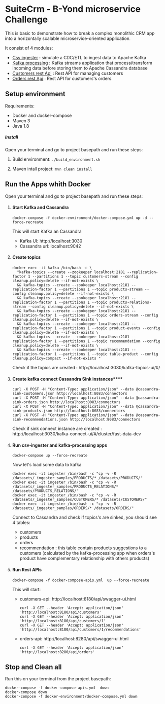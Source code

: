SuiteCrm - B-Yond microservice Challenge
===================
This is basic to demonstrate how to break a complex monolithic CRM app into a horizontally scalable microservice-oriented application.

It consist of 4 modules:
 - [Csv ingester](csv-ingester) : simulate a CDC/ETL to ingest data to Apache Kafka
 - [Kafka processing](kafka-processing) : Kafka streams application that process/transform incoming data before storing them to Apache Cassandra database
 - [Customers rest Api](customers-api) : Rest API for managing customers
 - [Orders rest Api](orders-api) : Rest API for customers's orders
 
Setup environment
-----------------------
Requirements:
- Docker and docker-compose
- Maven 3
- Java 1.8

##### Install
Open your terminal and go to project basepath and run these steps:

1. Build environment: `./build_environment.sh`

2. Maven intall project: `mvn clean install`

Run the Apps whith Docker
-----------------------
Open your terminal and go to project basepath and run these steps:

1) #### Start Kafka and Cassandra
   
   ```
   docker-compose -f docker-environment/docker-compose.yml up -d --force-recreate
   ``` 
   This will start Kafka an Cassandra
   - Kafka UI: http://localhost:3030
   - Cassandra url: localhost:9042

2) #### Create topics
   
   ```
   docker exec -it kafka /bin/bash -c \
     "kafka-topics --create --zookeeper localhost:2181 --replication-factor 1 --partitions 1 --topic customers-stream --config cleanup.policy=delete --if-not-exists \
     && kafka-topics --create --zookeeper localhost:2181 --replication-factor 1 --partitions 1 --topic products-stream --config cleanup.policy=delete --if-not-exists \
     && kafka-topics --create --zookeeper localhost:2181 --replication-factor 1 --partitions 1 --topic products-relations-stream --config cleanup.policy=delete --if-not-exists \
     && kafka-topics --create --zookeeper localhost:2181 --replication-factor 1 --partitions 1 --topic orders-stream --config cleanup.policy=delete --if-not-exists \
     && kafka-topics --create --zookeeper localhost:2181 --replication-factor 1 --partitions 1 --topic product-events --config cleanup.policy=delete --if-not-exists \
     && kafka-topics --create --zookeeper localhost:2181 --replication-factor 1 --partitions 1 --topic recommendation --config cleanup.policy=delete --if-not-exists \
     && kafka-topics --create --zookeeper localhost:2181 --replication-factor 1 --partitions 1 --topic table-product --config cleanup.policy=compact --if-not-exists "
   ``` 
   Check if the topics are created : http://localhost:3030/kafka-topics-ui/#/

3) #### Create kafka connect Cassandra Sink instances****
   
   ```
   curl -X POST -H "Content-Type: application/json" --data @cassandra-sink-customers.json http://localhost:8083/connectors
   curl -X POST -H "Content-Type: application/json" --data @cassandra-sink-orders.json http://localhost:8083/connectors
   curl -X POST -H "Content-Type: application/json" --data @cassandra-sink-products.json http://localhost:8083/connectors
   curl -X POST -H "Content-Type: application/json" --data @cassandra-sink-recommendations.json http://localhost:8083/connectors
   ``` 
   Check if sink connect instance are created : http://localhost:3030/kafka-connect-ui/#/cluster/fast-data-dev
   
4) #### Run csv-ingester and kafka-processing apps 
   
   ```
   docker-compose up --force-recreate
   ``` 
   Now let's load some data to kafka
   ```
   docker exec -it ingester /bin/bash -c "cp -v -R /datasets/_ingester_samples/PRODUCTS/* /datasets/PRODUCTS/"
   docker exec -it ingester /bin/bash -c "cp -v -R /datasets/_ingester_samples/PRODUCTS_RELATIONS/* /datasets/PRODUCTS_RELATIONS/"
   docker exec -it ingester /bin/bash -c "cp -v -R /datasets/_ingester_samples/CUSTOMERS/* /datasets/CUSTOMERS/"
   docker exec -it ingester /bin/bash -c "cp -v -R /datasets/_ingester_samples/ORDERS/* /datasets/ORDERS/"
   ``` 
   Connect to Cassandra and check if topics's are sinked, you should see 4 tables:
    * customers
    * products
    * orders
    * recommendation : this table contain products suggestions to a customers (calculated by the kafka-processing app when orders's product have complementary relationship with others products)
    
5) #### Run Rest APIs 
   
   ```
   docker-compose -f docker-compose-apis.yml  up --force-recreate
   ``` 
   
   This will start:
     * customers-api: http://localhost:8180/api/swagger-ui.html
        ```
        curl -X GET --header 'Accept: application/json' 'http://localhost:8180/api/customers'
        curl -X GET --header 'Accept: application/json' 'http://localhost:8180/api/customers/1'
        curl -X GET --header 'Accept: application/json' 'http://localhost:8180/api/customers/1/recommendations'
        ```
     * orders-api: http://localhost:8280/api/swagger-ui.html
        ```
        curl -X GET --header 'Accept: application/json' 'http://localhost:8280/api/orders'
        ```

Stop and Clean all
-----------------------
Run this on your terminal from the project basepath:
```
docker-compose -f docker-compose-apis.yml  down
docker-compose down
docker-compose -f docker-environment/docker-compose.yml down
``` 